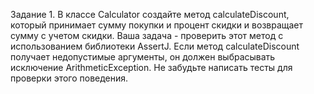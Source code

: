 Задание 1.
В классе Calculator создайте метод calculateDiscount, который принимает сумму покупки и процент скидки и
возвращает сумму с учетом скидки.
Ваша задача - проверить этот метод с использованием библиотеки AssertJ. Если метод calculateDiscount
получает недопустимые аргументы, он должен выбрасывать исключение ArithmeticException.
Не забудьте написать тесты для проверки этого поведения.
